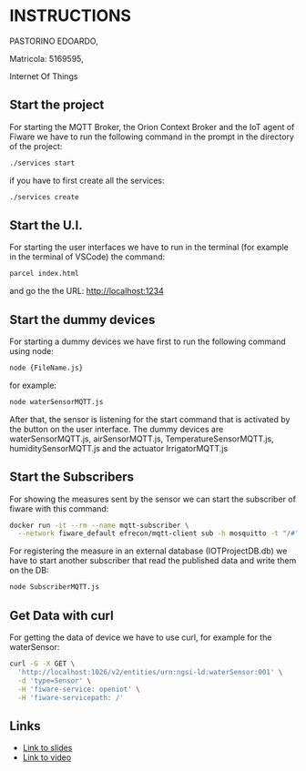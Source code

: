 # INSTRUCTIONS

PASTORINO EDOARDO,

Matricola: 5169595, 

Internet Of Things

## Start the project

For starting the MQTT Broker, the Orion Context Broker and the IoT agent of Fiware we have to run the following command in the prompt in the directory of the project: 

```bash
./services start
```
if you have to first create all the services:
```bash
./services create
```
## Start the U.I.
 For starting the user interfaces we have to run in the terminal (for example in the terminal of VSCode) the command:
```bash
parcel index.html
``` 
and go the the URL: [http://localhost:1234](http://localhost:1234)


## Start the dummy devices
For starting a dummy devices we have first to run the following command using node:
```bash
node {FileName.js}
``` 
for example:
```bash
node waterSensorMQTT.js
``` 
After that, the sensor is listening for the start command that is activated by the button on the user interface. The dummy devices are  waterSensorMQTT.js, airSensorMQTT.js, TemperatureSensorMQTT.js, humiditySensorMQTT.js and the actuator IrrigatorMQTT.js
## Start the Subscribers
For showing the measures sent by the sensor we can start the subscriber of fiware with this command: 
```bash
docker run -it --rm --name mqtt-subscriber \
  --network fiware_default efrecon/mqtt-client sub -h mosquitto -t "/#"
``` 
For registering the measure in an external database (IOTProjectDB.db) we have to start another subscriber that read the published data and write them on the DB:
```bash
node SubscriberMQTT.js
``` 
## Get Data with curl
For getting the data of device we have to use curl, for example for the waterSensor:
```bash
curl -G -X GET \
  'http://localhost:1026/v2/entities/urn:ngsi-ld:waterSensor:001' \
  -d 'type=Sensor' \
  -H 'fiware-service: openiot' \
  -H 'fiware-servicepath: /'
```
## Links
- [Link to slides](http://localhost:1234)
- [Link to video](http://localhost:1234)
